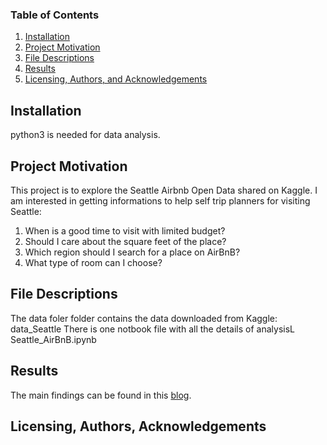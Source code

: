 ### Table of Contents

1. [Installation](#Installation)
2. [Project Motivation](#motivation)
3. [File Descriptions](#files)
4. [Results](#results)
5. [Licensing, Authors, and Acknowledgements](#licensing)

## Installation
python3 is needed for data analysis.

## Project Motivation
This project is to explore the Seattle Airbnb Open Data shared on Kaggle. I am interested in getting informations to help self trip planners for visiting Seattle:
1. When is a good time to visit with limited budget?
2. Should I care about the square feet of the place? 
3. Which region should I search for a place on AirBnB?
4. What type of room can I choose?

## File Descriptions
The data foler folder contains the data downloaded from Kaggle: data_Seattle 
There is one notbook file with all the details of analysisL Seattle_AirBnB.ipynb


## Results
The main findings can be found in this [blog](https://medium.com/@kola.hu.2021/planning-a-trip-to-seattle-e32c40cc7b08).

## Licensing, Authors, Acknowledgements
